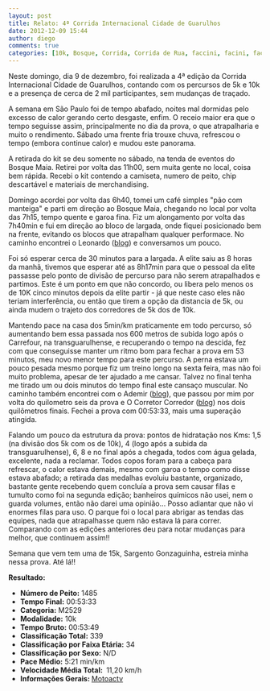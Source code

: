 ```yaml
---
layout: post
title: Relato: 4ª Corrida Internacional Cidade de Guarulhos
date: 2012-12-09 15:44
author: diego
comments: true
categories: [10k, Bosque, Corrida, Corrida de Rua, faccini, facini, facinni, Guarulhos, maia, paulo, são paulo, subida]
---
```

Neste domingo, dia 9 de dezembro, foi realizada a 4ª edição da Corrida Internacional Cidade de Guarulhos, contando com os percursos de 5k e 10k e a presença de cerca de 2 mil participantes, sem mudanças de traçado.

A semana em São Paulo foi de tempo abafado, noites mal dormidas pelo excesso de calor gerando certo desgaste, enfim. O receio maior era que o tempo seguisse assim, principalmente no dia da prova, o que atrapalharia e muito o rendimento. Sábado uma frente fria trouxe chuva, refrescou o tempo (embora continue calor) e mudou este panorama.

A retirada do kit se deu somente no sábado, na tenda de eventos do Bosque Maia. Retirei por volta das 11h00, sem muita gente no local, coisa bem rápida. Recebi o kit contendo a camiseta, numero de peito, chip descartável e materiais de merchandising.

Domingo acordei por volta das 6h40, tomei um café simples "pão com manteiga" e parti em direção ao Bosque Maia, chegando no local por volta das 7h15, tempo quente e garoa fina. Fiz um alongamento por volta das 7h40min e fui em direção ao bloco de largada, onde fiquei posicionado bem na frente, evitando os blocos que atrapalham qualquer performace. No caminho encontrei o Leonardo (<a href="http://www.pisandoporai.blogspot.com.br" target="_blank">blog</a>) e conversamos um pouco.

Foi só esperar cerca de 30 minutos para a largada. A elite saiu as 8 horas da manhã, tivemos que esperar até as 8h17min para que o pessoal da elite passasse pelo ponto de divisão de percurso para não serem atrapalhados e partimos. Este é um ponto em que não concordo, ou libera pelo menos os de 10K cinco minutos depois da elite partir - já que neste caso eles não teriam interferência, ou então que tirem a opção da distancia de 5k, ou ainda mudem o trajeto dos corredores de 5k dos de 10k.

Mantendo pace na casa dos 5min/km praticamente em todo percurso, só aumentando bem essa passada nos 600 metros de subida logo após o Carrefour, na transguarulhense, e recuperando o tempo na descida, fez com que conseguisse manter um ritmo bom para fechar a prova em 53 minutos, meu novo menor tempo para este percurso. A perna estava um pouco pesada mesmo porque fiz um treino longo na sexta feira, mas não foi muito problema, apesar de ter ajudado a me cansar. Talvez no final tenha me tirado um ou dois minutos do tempo final este cansaço muscular. No caminho também encontrei com o Ademir (<a href="http://ironmangfbpa.blogspot.com.br" target="_blank">blog</a>), que passou por mim por volta do quilometro seis da prova e O Corretor Corredor (<a href="http://ocorretorcorredor.blogspot.com.br/" target="_blank">blog</a>) nos dois quilômetros finais. Fechei a prova com 00:53:33, mais uma superação atingida.

Falando um pouco da estrutura da prova: pontos de hidratação nos Kms: 1,5 (na divisão dos 5k com os de 10k), 4 (logo após a subida da transguarulhense), 6, 8 e no final após a chegada, todos com água gelada, excelente, nada a reclamar. Todos copos foram para a cabeça para refrescar, o calor estava demais, mesmo com garoa o tempo como disse estava abafado; a retirada das medalhas evoluiu bastante, organizado, bastante gente recebendo quem concluía a prova sem causar filas e tumulto como foi na segunda edição; banheiros químicos não usei, nem o guarda volumes, então não darei uma opinião… Posso adiantar que não vi enormes filas para uso. O parque foi o local para abrigar as tendas das equipes, nada que atrapalhasse quem não estava lá para correr. Comparando com as edições anteriores deu para notar mudanças para melhor, que continuem assim!!

Semana que vem tem uma de 15k, Sargento Gonzaguinha, estreia minha nessa prova. Até lá!!

<strong>
Resultado:</strong>
<div class="moldura"><a class="lightbox cboxElement" href="http://www.diegoronan.com.br/diegoronan/wp-content/uploads/2012/12/guarulhos_big.jpg"><img src="http://www.diegoronan.com.br/diegoronan/wp-content/uploads/2012/12/guarulhos.jpg" alt="" /></a></div>
<ul>
	<li><strong>Número de Peito:</strong> 1485</li>
	<li><strong>Tempo Final:</strong> 00:53:33</li>
	<li><strong>Categoria:</strong> M2529</li>
	<li><strong>Modalidade:</strong> 10k</li>
	<li><strong>Tempo Bruto:</strong> 00:53:49</li>
	<li><strong>Classificação Total:</strong> 339</li>
	<li><strong>Classificação por Faixa Etária:</strong> 34</li>
	<li><strong>Classificação por Sexo:</strong> N/D</li>
	<li><strong>Pace Médio:</strong> 5:21 min/km</li>
	<li><strong>Velocidade Média Total: </strong> 11,20 km/h</li>
	<li><strong>Informações Gerais: </strong><a href="https://motoactv.com/public/show?workoutActivityId=W2YVakrTS1ihKbJ8fYpalQ%3D%3D&amp;activity=1" target="_blank">Motoactv</a></li>
</ul>
&nbsp;
